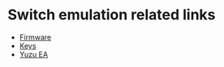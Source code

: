 # Switch emulation related links

- [Firmware](https://darthsternie.net/switch-firmwares/)
- [Keys](https://github.com/Abd-007/Switch-Emulators-Guide/blob/main/Yuzu.md#keys)
- [Yuzu EA](https://github.com/pineappleEA/pineapple-src/releases/latest)
